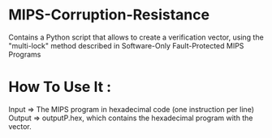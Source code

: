 # MIPS-Corruption-Resistance
Contains a Python script that allows to create a verification vector, using the "multi-lock" method described in
Software-Only Fault-Protected MIPS Programs

# How To Use It :
Input => The MIPS program in hexadecimal code (one instruction per line)
Output => outputP.hex, which contains the hexadecimal program with the vector.

